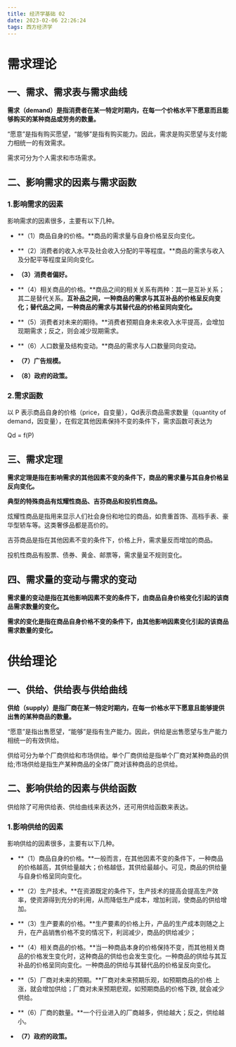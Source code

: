 ```yaml
---
title: 经济学基础 02
date: 2023-02-06 22:26:24
tags: 西方经济学
---
```


# 需求理论

## 一、需求、需求表与需求曲线

**需求（demand）是指消费者在某一特定时期内，在每一个价格水平下愿意而且能够购买的某种商品或劳务的数量。**

“愿意”是指有购买愿望，“能够”是指有购买能力。因此，需求是购买愿望与支付能力相统一的有效需求。

需求可分为个人需求和市场需求。

## 二、影响需求的因素与需求函数

### 1.影响需求的因素

影响需求的因素很多，主要有以下几种。

+ **（1）商品自身的价格。**商品的需求量与自身价格呈反向变化。

+ **（2）消费者的收入水平及社会收入分配的平等程度。**商品的需求与收入及分配平等程度呈同向变化。

+ **（3）消费者偏好。**

+ **（4）相关商品的价格。**商品之间的相关关系有两种：其一是互补关系；其二是替代关系。**互补品之间，一种商品的需求与其互补品的价格呈反向变化；替代品之间，一种商品的需求与其替代品的价格呈同向变化。**

+ **（5）消费者对未来的期待。**消费者预期自身未来收入水平提高，会增加现期需求；反之，则会减少现期需求。

+ **（6）人口数量及结构变动。**商品的需求与人口数量同向变动。

+ **（7）广告规模。**

+ **（8）政府的政策。**

### 2.需求函数

以 P 表示商品自身的价格（price，自变量），Qd表示商品需求数量（quantity of demand，因变量），在假定其他因素保持不变的条件下，需求函数可表达为

Qd = f(P)

## 三、需求定理

**需求定理是指在影响需求的其他因素不变的条件下，商品的需求量与其自身价格呈反向变化。**

**典型的特殊商品有炫耀性商品、吉芬商品和投机性商品。**

炫耀性商品是指用来显示人们社会身份和地位的商品，如贵重首饰、高档手表、豪华型轿车等。这类奢侈品都是高价的。

吉芬商品是指在其他因素不变的条件下，价格上升，需求量反而增加的商品。

投机性商品有股票、债券、黄金、邮票等，需求量呈不规则变化。

## 四、需求量的变动与需求的变动

**需求量的变动是指在其他影响因素不变的条件下，由商品自身价格变化引起的该商品需求数量的变化。**

**需求的变化是指在商品自身价格不变的条件下，由其他影响因素变化引起的该商品需求数量的变化。**

# 供给理论

## 一、供给、供给表与供给曲线

**供给（supply）是指厂商在某一特定时期内，在每一价格水平下愿意且能够提供出售的某种商品的数量。**

“愿意”是指出售愿望，“能够”是指有生产能力。因此，供给是出售愿望与生产能力相统一的有效供给。

供给可分为单个厂商供给和市场供给。单个厂商供给是指单个厂商对某种商品的供给;市场供给是指生产某种商品的全体厂商对该种商品的总供给。

## 二、影响供给的因素与供给函数

供给除了可用供给表、供给曲线来表达外，还可用供给函数来表达。

### 1.影响供给的因素

影响供给的因素很多，主要有以下几种。

+ **（1）商品自身的价格。**一般而言，在其他因素不变的条件下，一种商品的价格越高，其供给量越大；价格越低，其供给最越小。可见，商品的供给量与自身价格呈同向变化。

+ **（2）生产技术。**在资源既定的条件下，生产技术的提高会提高生产效率，使资源得到充分的利用，从而降低生产成本，增加利润，使商品的供给增加。

+ **（3）生产要素的价格。**生产要素的价格上升，产品的生产成本则随之上升，在产品销售价格不变的情况下，利润减少，商品的供给减少；

+ **（4）相关商品的价格。**当一种商品本身的价格保持不变，而其他相关商品的价格发生变化时，这种商品的供给也会发生变化。一种商品的供给与其互补品的价格呈同向变化。一种商品的供给与其替代品的价格呈反向变化。

+ **（5）厂商对未来的预期。**厂商对未来预期乐观，如预期商品的价格
上涨，就会增加供给；厂商对未来预期悲观，如预期商品的价格下跌,
就会减少供给。

+ **（6）厂商的数量。**一个行业进入的厂商越多，供给越大；反之，供给越小。

+ **（7）政府的政策。**
